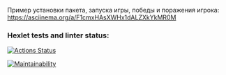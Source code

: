 Пример установки пакета, запуска игры, победы и поражения игрока:                                                      
https://asciinema.org/a/F1cmxHAsXWHx1dALZXkYkMR0M 
 
### Hexlet tests and linter status:
[![Actions Status](https://github.com/MrMAx-26/python-project-49/actions/workflows/hexlet-check.yml/badge.svg)](https://github.com/MrMAx-26/python-project-49/actions)

[![Maintainability](https://api.codeclimate.com/v1/badges/22d7b4eb0c8257d2bfcd/maintainability)](https://codeclimate.com/github/MrMAx-26/python-project-49/maintainability)

